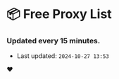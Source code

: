 # :package: Free Proxy List
### Updated every 15 minutes.

- Last updated: `2024-10-27 13:53`

:heart:
